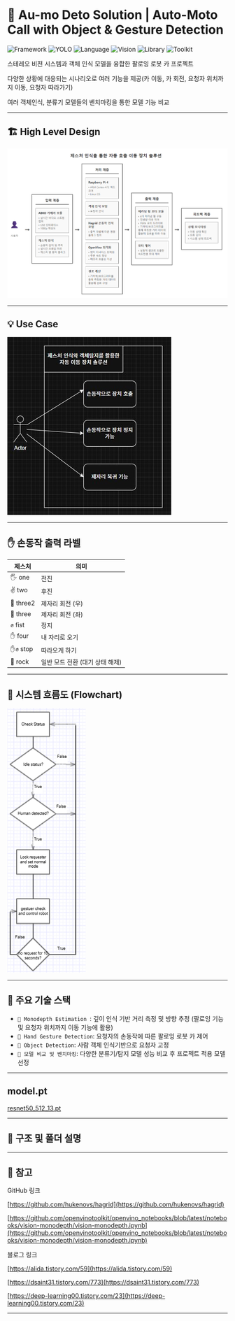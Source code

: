 # 🚗 Au-mo Deto Solution | Auto-Moto Call with Object & Gesture Detection  
![Framework](https://img.shields.io/badge/Framework-Hadgrid-blue)
![YOLO](https://img.shields.io/badge/YOLOv10-blue)
![Language](https://img.shields.io/badge/Language-Python-yellow)
![Vision](https://img.shields.io/badge/Vision-StereoVision-critical)
![Library](https://img.shields.io/badge/Library-OpenCV-blueviolet)
![Toolkit](https://img.shields.io/badge/Toolkit-OpenVINO-success)

스테레오 비젼 시스템과 객체 인식 모델을 융합한 팔로잉 로봇 카 프로젝트

다양한 상황에 대응되는 시나리오로 여러 기능을 제공(카 이동, 카 회전, 요청자 위치까지 이동, 요청자 따라가기)

여러 객체인식, 분류기 모델들의 벤치마킹을 통한 모델 기능 비교

---

## 🏗 High Level Design

![high-level-desing-img](./doc/hld.png)

---

## 💡 Use Case

![use-case-img](./doc/usecase.jpg)

---

## ✋ 손동작 출력 라벨

| 제스처 | 의미 |
|--------|------|
| 🖐 one     | 전진 |
| ✌ two     | 후진 |
| 🤟 three2  | 제자리 회전 (우) |
| 🤘 three   | 제자리 회전 (좌) |
| ✊ fist    | 정지 |
| ✋ four    | 내 자리로 오기 |
| ✋✊ stop   | 따라오게 하기 |
| 🤟 rock    | 일반 모드 전환 (대기 상태 해제) |

---

## 🔁 시스템 흐름도 (Flowchart)

![flow-chart](./doc/flowchart2.png)

---

## 📌 주요 기술 스택


- `🎥 Monodepth Estimation `: 깊이 인식 기반 거리 측정 및 방향 추정 (팔로잉 기능 및 요청자 위치까지 이동 기능에 활용)
- `👋 Hand Gesture Detection`: 요청자의 손동작에 따른 팔로잉 로봇 카 제어
- `🎯 Object Detection`: 사람 객체 인식기반으로 요청자 고정
- `🧠 모델 비교 및 벤치마킹`: 다양한 분류기/탐지 모델 성능 비교 후 프로젝트 적용 모델 선정

---

## model.pt

[resnet50_512_13.pt](https://drive.google.com/file/d/1XPes-AbSbVaECXIOqq8lI9KVgtjQ9sva/view?usp=drive_link)

---

## 📂 구조 및 폴더 설명


---

## 📎  참고
GitHub 링크

[https://github.com/hukenovs/hagrid](https://github.com/hukenovs/hagrid)

[https://github.com/openvinotoolkit/openvino_notebooks/blob/latest/notebooks/vision-monodepth/vision-monodepth.ipynb](https://github.com/openvinotoolkit/openvino_notebooks/blob/latest/notebooks/vision-monodepth/vision-monodepth.ipynb)

블로그 링크

[https://alida.tistory.com/59](https://alida.tistory.com/59)

[https://dsaint31.tistory.com/773](https://dsaint31.tistory.com/773)

[https://deep-learning00.tistory.com/23](https://deep-learning00.tistory.com/23)

---

